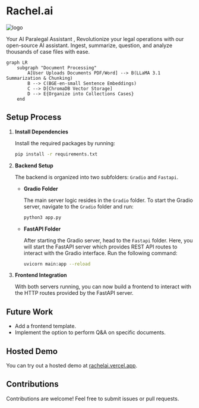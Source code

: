 # Rachel.ai

![logo](https://github.com/user-attachments/assets/a1b12de6-fb23-4014-8956-8e69bcd17673)


Your AI Paralegal Assistant ,
Revolutionize your legal operations with our open-source AI 
assistant. Ingest, summarize, question, and analyze thousands of case 
files with ease.
```mermaid
graph LR
    subgraph "Document Processing"
        A[User Uploads Documents PDF/Word] --> B(LLaMA 3.1 Summarization & Chunking)
        B --> C(BGE-en-small Sentence Embeddings)
        C --> D[ChromaDB Vector Storage]
        D --> E{Organize into Collections Cases}
    end
```        
## Setup Process

1. **Install Dependencies**

   Install the required packages by running:

   ```bash
   pip install -r requirements.txt
   ```

2. **Backend Setup**

   The backend is organized into two subfolders: `Gradio` and `Fastapi`.

   - **Gradio Folder**

     The main server logic resides in the `Gradio` folder. To start the Gradio server, navigate to the `Gradio` folder and run:

     ```bash
     python3 app.py
     ```

   - **FastAPI Folder**

     After starting the Gradio server, head to the `Fastapi` folder. Here, you will start the FastAPI server which provides REST API routes to interact with the Gradio interface. Run the following command:

     ```bash
     uvicorn main:app --reload
     ```

3. **Frontend Integration**

   With both servers running, you can now build a frontend to interact with the HTTP routes provided by the FastAPI server.

## Future Work

- Add a frontend template.
- Implement the option to perform Q&A on specific documents.

## Hosted Demo

You can try out a hosted demo at [rachelai.vercel.app](http://rachelai.vercel.app).

## Contributions

Contributions are welcome! Feel free to submit issues or pull requests.
